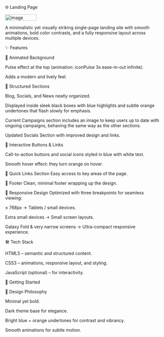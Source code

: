 🌐 Landing Page

<img width="102" height="20" alt="image" src="https://github.com/user-attachments/assets/986407b9-8772-41e4-829e-b667db55c220" />


A minimalistic yet visually striking single-page landing site with smooth animations, bold color contrasts, and a fully responsive layout across multiple devices.

✨ Features

🎨 Animated Background

Pulse effect at the top (animation: iconPulse 3s ease-in-out infinite).

Adds a modern and lively feel.

📰 Structured Sections

Blog, Socials, and News neatly organized.

Displayed inside sleek black boxes with blue highlights and subtle orange undertones that flash slowly for emphasis.

Current Campaigns section includes an image to keep users up to date with ongoing campaigns, behaving the same way as the other sections.

Updated Socials Section with improved design and links.

🔘 Interactive Buttons & Links

Call-to-action buttons and social icons styled in blue with white text.

Smooth hover effect: they turn orange on hover.

🧭 Quick Links Section
Easy access to key areas of the page.

📌 Footer
Clean, minimal footer wrapping up the design.

📱 Responsive Design
Optimized with three breakpoints for seamless viewing:

≤ 768px → Tablets / small devices.

Extra small devices → Small screen layouts.

Galaxy Fold & very narrow screens → Ultra-compact responsive experience.

🛠️ Tech Stack

HTML5 – semantic and structured content.

CSS3 – animations, responsive layout, and styling.

JavaScript (optional) – for interactivity.

🚀 Getting Started


🎯 Design Philosophy

Minimal yet bold.

Dark theme base for elegance.

Bright blue + orange undertones for contrast and vibrancy.

Smooth animations for subtle motion.

